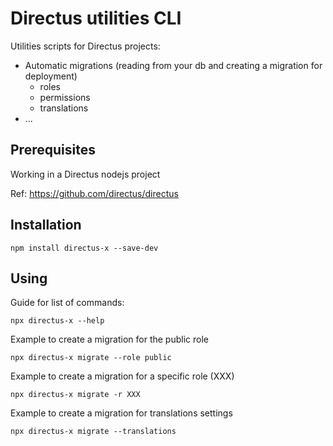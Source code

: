 # Directus utilities CLI

Utilities scripts for Directus projects:

- Automatic migrations (reading from your db and creating a migration for deployment)
  - roles
  - permissions
  - translations
- ...

## Prerequisites

Working in a Directus nodejs project

Ref: https://github.com/directus/directus

## Installation

    npm install directus-x --save-dev

## Using

Guide for list of commands:

    npx directus-x --help

Example to create a migration for the public role

    npx directus-x migrate --role public

Example to create a migration for a specific role (XXX)

    npx directus-x migrate -r XXX

Example to create a migration for translations settings

    npx directus-x migrate --translations
